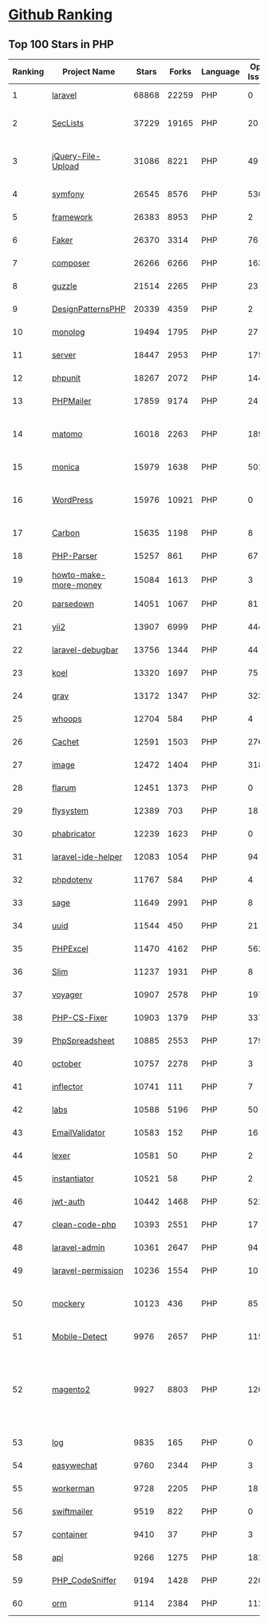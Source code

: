 [Github Ranking](../README.md)
==========

## Top 100 Stars in PHP

| Ranking | Project Name | Stars | Forks | Language | Open Issues | Description | Last Commit |
| ------- | ------------ | ----- | ----- | -------- | ----------- | ----------- | ----------- |
| 1 | [laravel](https://github.com/laravel/laravel) | 68868 | 22259 | PHP | 0 | A PHP framework for web artisans. | 2022-02-28T14:33:50Z |
| 2 | [SecLists](https://github.com/danielmiessler/SecLists) | 37229 | 19165 | PHP | 20 | SecLists is the security tester's companion. It's a collection of multiple types of lists used during security assessments, collected in one place. List types include usernames, passwords, URLs, sensitive data patterns, fuzzing payloads, web shells, and many more. | 2022-02-21T06:41:20Z |
| 3 | [jQuery-File-Upload](https://github.com/blueimp/jQuery-File-Upload) | 31086 | 8221 | PHP | 49 | File Upload widget with multiple file selection, drag&drop support, progress bar, validation and preview images, audio and video for jQuery. Supports cross-domain, chunked and resumable file uploads. Works with any server-side platform (Google App Engine, PHP, Python, Ruby on Rails, Java, etc.) that supports standard HTML form file uploads. | 2021-09-30T11:44:03Z |
| 4 | [symfony](https://github.com/symfony/symfony) | 26545 | 8576 | PHP | 530 | The Symfony PHP framework | 2022-03-01T20:13:24Z |
| 5 | [framework](https://github.com/laravel/framework) | 26383 | 8953 | PHP | 2 | The Laravel Framework. | 2022-03-01T22:09:31Z |
| 6 | [Faker](https://github.com/fzaninotto/Faker) | 26370 | 3314 | PHP | 76 | Faker is a PHP library that generates fake data for you | 2021-12-10T09:58:56Z |
| 7 | [composer](https://github.com/composer/composer) | 26266 | 6266 | PHP | 163 | Dependency Manager for PHP | 2022-02-28T23:12:28Z |
| 8 | [guzzle](https://github.com/guzzle/guzzle) | 21514 | 2265 | PHP | 23 | Guzzle, an extensible PHP HTTP client | 2022-03-01T18:28:30Z |
| 9 | [DesignPatternsPHP](https://github.com/DesignPatternsPHP/DesignPatternsPHP) | 20339 | 4359 | PHP | 2 | sample code for several design patterns in PHP 8 | 2022-01-09T19:40:25Z |
| 10 | [monolog](https://github.com/Seldaek/monolog) | 19494 | 1795 | PHP | 27 | Sends your logs to files, sockets, inboxes, databases and various web services | 2022-02-28T16:31:29Z |
| 11 | [server](https://github.com/nextcloud/server) | 18447 | 2953 | PHP | 1756 | ☁️ Nextcloud server, a safe home for all your data | 2022-03-02T02:47:28Z |
| 12 | [phpunit](https://github.com/sebastianbergmann/phpunit) | 18267 | 2072 | PHP | 144 | The PHP Unit Testing framework. | 2022-03-01T06:24:55Z |
| 13 | [PHPMailer](https://github.com/PHPMailer/PHPMailer) | 17859 | 9174 | PHP | 24 | The classic email sending library for PHP | 2022-02-28T15:33:12Z |
| 14 | [matomo](https://github.com/matomo-org/matomo) | 16018 | 2263 | PHP | 1892 | Liberating Web Analytics. Star us on Github? +1. Matomo is the leading open alternative to Google Analytics that gives you full control over your data. Matomo lets you easily collect data from websites & apps and visualise this data and extract insights. Privacy is built-in. We love Pull Requests!  | 2022-03-02T01:55:33Z |
| 15 | [monica](https://github.com/monicahq/monica) | 15979 | 1638 | PHP | 501 | Personal CRM. Remember everything about your friends, family and business relationships. | 2022-02-28T11:03:52Z |
| 16 | [WordPress](https://github.com/WordPress/WordPress) | 15976 | 10921 | PHP | 0 | WordPress, Git-ified. This repository is just a mirror of the WordPress subversion repository. Please do not send pull requests. Submit pull requests to https://github.com/WordPress/wordpress-develop and patches to https://core.trac.wordpress.org/ instead. | 2022-03-01T16:08:06Z |
| 17 | [Carbon](https://github.com/briannesbitt/Carbon) | 15635 | 1198 | PHP | 8 | A simple PHP API extension for DateTime. | 2022-02-23T20:51:57Z |
| 18 | [PHP-Parser](https://github.com/nikic/PHP-Parser) | 15257 | 861 | PHP | 67 | A PHP parser written in PHP | 2022-02-28T06:14:07Z |
| 19 | [howto-make-more-money](https://github.com/easychen/howto-make-more-money) | 15084 | 1613 | PHP | 3 | 程序员如何优雅的挣零花钱，2.0版，升级为小书了。Most of this not work outside China , so no English translate | 2020-10-17T06:11:58Z |
| 20 | [parsedown](https://github.com/erusev/parsedown) | 14051 | 1067 | PHP | 81 | Better Markdown Parser in PHP | 2022-01-16T02:13:28Z |
| 21 | [yii2](https://github.com/yiisoft/yii2) | 13907 | 6999 | PHP | 444 | Yii 2: The Fast, Secure and Professional PHP Framework | 2022-03-01T08:39:02Z |
| 22 | [laravel-debugbar](https://github.com/barryvdh/laravel-debugbar) | 13756 | 1344 | PHP | 44 | Laravel Debugbar (Integrates PHP Debug Bar) | 2022-02-25T08:09:18Z |
| 23 | [koel](https://github.com/koel/koel) | 13320 | 1697 | PHP | 75 | 🐦 A personal music streaming server that works. | 2022-02-26T10:13:29Z |
| 24 | [grav](https://github.com/getgrav/grav) | 13172 | 1347 | PHP | 323 | Modern, Crazy Fast, Ridiculously Easy and Amazingly Powerful Flat-File CMS powered by PHP, Markdown, Twig, and Symfony | 2022-02-28T11:23:38Z |
| 25 | [whoops](https://github.com/filp/whoops) | 12704 | 584 | PHP | 4 | PHP errors for cool kids  | 2022-02-12T15:49:02Z |
| 26 | [Cachet](https://github.com/CachetHQ/Cachet) | 12591 | 1503 | PHP | 276 | 📛 An open source status page system for everyone. | 2022-02-11T02:28:12Z |
| 27 | [image](https://github.com/Intervention/image) | 12472 | 1404 | PHP | 318 | PHP Image Manipulation | 2022-02-24T22:51:56Z |
| 28 | [flarum](https://github.com/flarum/flarum) | 12451 | 1373 | PHP | 0 | Simple forum software for building great communities. | 2022-01-20T13:21:27Z |
| 29 | [flysystem](https://github.com/thephpleague/flysystem) | 12389 | 703 | PHP | 18 | Abstraction for local and remote filesystems | 2022-02-26T11:10:18Z |
| 30 | [phabricator](https://github.com/phacility/phabricator) | 12239 | 1623 | PHP | 0 | Effective June 1, 2021: Phabricator is no longer actively maintained. | 2021-12-18T19:11:17Z |
| 31 | [laravel-ide-helper](https://github.com/barryvdh/laravel-ide-helper) | 12083 | 1054 | PHP | 94 | Laravel IDE Helper | 2022-03-01T15:45:00Z |
| 32 | [phpdotenv](https://github.com/vlucas/phpdotenv) | 11767 | 584 | PHP | 4 | Loads environment variables from `.env` to `getenv()`, `$_ENV` and `$_SERVER` automagically. | 2021-12-17T00:42:26Z |
| 33 | [sage](https://github.com/roots/sage) | 11649 | 2991 | PHP | 8 | WordPress starter theme with Laravel Blade components and templates, Tailwind CSS, and a modern development workflow | 2022-03-02T02:43:18Z |
| 34 | [uuid](https://github.com/ramsey/uuid) | 11544 | 450 | PHP | 21 | A PHP library for generating universally unique identifiers (UUIDs). | 2022-03-01T21:07:49Z |
| 35 | [PHPExcel](https://github.com/PHPOffice/PHPExcel) | 11470 | 4162 | PHP | 562 | ARCHIVED | 2019-01-02T01:38:48Z |
| 36 | [Slim](https://github.com/slimphp/Slim) | 11237 | 1931 | PHP | 8 | Slim is a PHP micro framework that helps you quickly write simple yet powerful web applications and APIs. | 2022-03-01T15:44:17Z |
| 37 | [voyager](https://github.com/the-control-group/voyager) | 10907 | 2578 | PHP | 197 | Voyager - The Missing Laravel Admin | 2022-03-01T23:57:58Z |
| 38 | [PHP-CS-Fixer](https://github.com/FriendsOfPHP/PHP-CS-Fixer) | 10903 | 1379 | PHP | 337 | A tool to automatically fix PHP Coding Standards issues | 2022-03-01T11:15:05Z |
| 39 | [PhpSpreadsheet](https://github.com/PHPOffice/PhpSpreadsheet) | 10885 | 2553 | PHP | 179 | A pure PHP library for reading and writing spreadsheet files | 2022-03-01T13:08:16Z |
| 40 | [october](https://github.com/octobercms/october) | 10757 | 2278 | PHP | 3 | Self-hosted CMS platform based on the Laravel PHP Framework. | 2022-03-02T01:02:17Z |
| 41 | [inflector](https://github.com/doctrine/inflector) | 10741 | 111 | PHP | 7 | Doctrine Inflector is a small library that can perform string manipulations with regard to uppercase/lowercase and singular/plural forms of words. | 2021-10-22T20:33:25Z |
| 42 | [labs](https://github.com/docker/labs) | 10588 | 5196 | PHP | 50 | This is a collection of tutorials for learning how to use Docker with various tools. Contributions welcome. | 2022-02-15T07:40:50Z |
| 43 | [EmailValidator](https://github.com/egulias/EmailValidator) | 10583 | 152 | PHP | 16 | PHP Email address validator | 2022-02-18T15:25:29Z |
| 44 | [lexer](https://github.com/doctrine/lexer) | 10581 | 50 | PHP | 2 | Base library for a lexer that can be used in Top-Down, Recursive Descent Parsers. | 2022-02-28T20:32:34Z |
| 45 | [instantiator](https://github.com/doctrine/instantiator) | 10521 | 58 | PHP | 2 | None | 2021-10-25T21:56:50Z |
| 46 | [jwt-auth](https://github.com/tymondesigns/jwt-auth) | 10442 | 1468 | PHP | 521 | 🔐 JSON Web Token Authentication for Laravel & Lumen | 2022-02-20T18:46:59Z |
| 47 | [clean-code-php](https://github.com/jupeter/clean-code-php) | 10393 | 2551 | PHP | 17 | :bathtub: Clean Code concepts adapted for PHP | 2022-02-11T09:44:59Z |
| 48 | [laravel-admin](https://github.com/z-song/laravel-admin) | 10361 | 2647 | PHP | 94 | Build a full-featured administrative interface in ten minutes | 2022-02-24T10:26:56Z |
| 49 | [laravel-permission](https://github.com/spatie/laravel-permission) | 10236 | 1554 | PHP | 10 | Associate users with roles and permissions | 2022-03-01T19:26:55Z |
| 50 | [mockery](https://github.com/mockery/mockery) | 10123 | 436 | PHP | 85 | Mockery is a simple yet flexible PHP mock object framework for use in unit testing with PHPUnit, PHPSpec or any other testing framework. Its core goal is to offer a test double framework with a succinct API capable of clearly defining all possible object operations and interactions using a human readable Domain Specific Language (DSL). | 2022-02-03T11:56:24Z |
| 51 | [Mobile-Detect](https://github.com/serbanghita/Mobile-Detect) | 9976 | 2657 | PHP | 115 | Mobile_Detect is a lightweight PHP class for detecting mobile devices (including tablets). It uses the User-Agent string combined with specific HTTP headers to detect the mobile environment. | 2022-03-01T14:01:06Z |
| 52 | [magento2](https://github.com/magento/magento2) | 9927 | 8803 | PHP | 1203 | All Submissions you make to Magento Inc. ("Magento") through GitHub are subject to the following terms and conditions: (1) You grant Magento a perpetual, worldwide, non-exclusive, no charge, royalty free, irrevocable license under your applicable copyrights and patents to reproduce, prepare derivative works of, display, publically perform, sublicense and distribute any feedback, ideas, code, or other information (“Submission") you submit through GitHub. (2) Your Submission is an original work of authorship and you are the owner or are legally entitled to grant the license stated above. (3) You agree to the Contributor License Agreement found here:  https://github.com/magento/magento2/blob/master/CONTRIBUTOR_LICENSE_AGREEMENT.html | 2022-03-02T00:13:06Z |
| 53 | [log](https://github.com/php-fig/log) | 9835 | 165 | PHP | 0 | None | 2021-07-14T16:46:26Z |
| 54 | [easywechat](https://github.com/w7corp/easywechat) | 9760 | 2344 | PHP | 3 | 📦 一个 PHP 微信 SDK | 2022-03-02T01:30:50Z |
| 55 | [workerman](https://github.com/walkor/workerman) | 9728 | 2205 | PHP | 18 | An asynchronous event driven PHP socket framework. Supports HTTP, Websocket, SSL and other custom protocols. PHP>=5.3. | 2022-02-28T10:17:53Z |
| 56 | [swiftmailer](https://github.com/swiftmailer/swiftmailer) | 9519 | 822 | PHP | 0 | Comprehensive mailing tools for PHP | 2021-10-25T07:19:17Z |
| 57 | [container](https://github.com/php-fig/container) | 9410 | 37 | PHP | 3 | None | 2021-11-05T16:53:50Z |
| 58 | [api](https://github.com/dingo/api) | 9266 | 1275 | PHP | 181 | A RESTful API package for the Laravel and Lumen frameworks. | 2022-02-05T14:26:30Z |
| 59 | [PHP_CodeSniffer](https://github.com/squizlabs/PHP_CodeSniffer) | 9194 | 1428 | PHP | 220 | PHP_CodeSniffer tokenizes PHP files and detects violations of a defined set of coding standards. | 2022-03-01T14:32:40Z |
| 60 | [orm](https://github.com/doctrine/orm) | 9114 | 2384 | PHP | 1129 | Doctrine Object Relational Mapper (ORM) | 2022-03-01T19:14:46Z |

